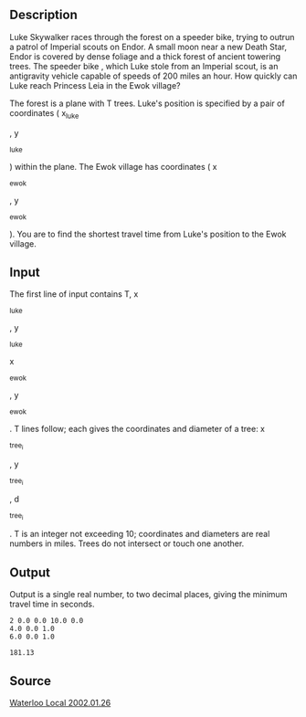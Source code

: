 <h2>Description</h2><p>Luke Skywalker races through the forest on a speeder bike, trying to outrun a patrol of Imperial scouts on Endor. A small moon near a new Death Star, Endor is covered by dense foliage and a thick forest of ancient towering trees. The speeder bike , which Luke stole from an Imperial scout, is an antigravity vehicle capable of speeds of 200 miles an hour. How quickly can Luke reach Princess Leia in the Ewok village? 
</p>The forest is a plane with T trees. Luke's position is specified by a pair of coordinates ( x<sub>luke</sub><p> , y</p><sub>luke</sub><p> ) within the plane. The Ewok village has coordinates ( x</p><sub>ewok</sub><p> , y</p><sub>ewok</sub><p> ). You are to find the shortest travel time from Luke's position to the Ewok village. 
</p><h2>Input</h2><p>The first line of input contains T, x</p><sub>luke</sub><p> , y</p><sub>luke</sub><p> x</p><sub>ewok</sub><p> , y</p><sub>ewok</sub><p> . T lines follow; each gives the coordinates and diameter of a tree: x</p><sub>tree<sub>i</sub></sub><p> , y</p><sub>tree<sub>i</sub></sub><p> , d</p><sub>tree<sub>i</sub></sub><p> . T is an integer not exceeding 10; coordinates and diameters are real numbers in miles. Trees do not intersect or touch one another. </p><h2>Output</h2><p>Output is a single real number, to two decimal places, giving the minimum travel time in seconds.</p><pre><code class="language-input1">2 0.0 0.0 10.0 0.0
4.0 0.0 1.0
6.0 0.0 1.0
</code></pre><pre><code class="language-output1">181.13
</code></pre><h2>Source</h2><a href="searchproblem?field=source&amp;key=Waterloo+Local+2002.01.26">Waterloo Local 2002.01.26</a>